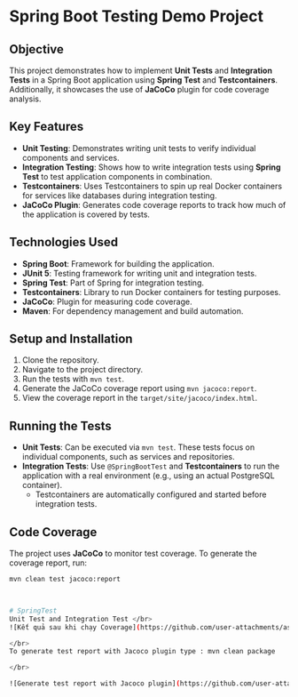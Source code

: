 # Spring Boot Testing Demo Project

## Objective

This project demonstrates how to implement **Unit Tests** and **Integration Tests** in a Spring Boot application using **Spring Test** and **Testcontainers**. Additionally, it showcases the use of **JaCoCo** plugin for code coverage analysis.

## Key Features

- **Unit Testing**: Demonstrates writing unit tests to verify individual components and services.
- **Integration Testing**: Shows how to write integration tests using **Spring Test** to test application components in combination.
- **Testcontainers**: Uses Testcontainers to spin up real Docker containers for services like databases during integration testing.
- **JaCoCo Plugin**: Generates code coverage reports to track how much of the application is covered by tests.

## Technologies Used

- **Spring Boot**: Framework for building the application.
- **JUnit 5**: Testing framework for writing unit and integration tests.
- **Spring Test**: Part of Spring for integration testing.
- **Testcontainers**: Library to run Docker containers for testing purposes.
- **JaCoCo**: Plugin for measuring code coverage.
- **Maven**: For dependency management and build automation.

## Setup and Installation

1. Clone the repository.
2. Navigate to the project directory.
3. Run the tests with `mvn test`.
4. Generate the JaCoCo coverage report using `mvn jacoco:report`.
5. View the coverage report in the `target/site/jacoco/index.html`.

## Running the Tests

- **Unit Tests**: Can be executed via `mvn test`. These tests focus on individual components, such as services and repositories.
- **Integration Tests**: Use `@SpringBootTest` and **Testcontainers** to run the application with a real environment (e.g., using an actual PostgreSQL container).
  - Testcontainers are automatically configured and started before integration tests.


## Code Coverage

The project uses **JaCoCo** to monitor test coverage. To generate the coverage report, run:

```bash
mvn clean test jacoco:report



# SpringTest
Unit Test and Integration Test </br>
![Kết quả sau khi chạy Coverage](https://github.com/user-attachments/assets/a81148e7-0323-4b43-b380-3476d7cb776e)

</br>
To generate test report with Jacoco plugin type : mvn clean package

</br>

![Generate test report with Jacoco plugin](https://github.com/user-attachments/assets/d3d82ecf-86d8-4cd3-8140-a16b6c72c324)

